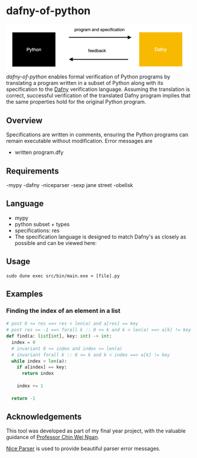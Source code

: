 # dafny-of-python
![tool overview](tool_overview.png)
*dafny-of-python* enables formal verification of Python programs by translating a program written in a subset of Python along with its specification to the [Dafny](https://github.com/dafny-lang/dafny) verification language. Assuming the translation is correct, successful verification of the translated Dafny program implies that the same properties hold for the original Python program.
## Overview
Specifications are written in comments, ensuring the Python programs can remain executable without modification.
Error messages are 

- written program.dfy
## Requirements
-mypy
-dafny
-niceparser
-sexp jane street
-obelisk
## Language
- mypy
- python subset + types
- specifications: res
- The specification language is designed to match Dafny's as closely as possible and can be viewed here:

## Usage
```
sudo dune exec src/bin/main.exe < [file].py
```
## Examples

### Finding the index of an element in a list
```Python
# post 0 <= res ==> res < len(a) and a[res] == key
# post res == -1 ==> forall k :: 0 <= k and k < len(a) ==> a[k] != key
def find(a: list[int], key: int) -> int:
  index = 0
  # invariant 0 <= index and index <= len(a)
  # invariant forall k :: 0 <= k and k < index ==> a[k] != key
  while index < len(a):
    if a[index] == key:
      return index
    
    index += 1
  
  return -1
```

## Acknowledgements
This tool was developed as part of my final year project, with the valuable guidance of [Professor Chin Wei Ngan](https://www.comp.nus.edu.sg/cs/bio/chinwn/).

[Nice Parser](https://github.com/smolkaj/nice-parser) is used to provide beautiful parser error messages.
